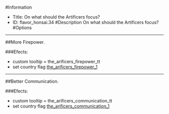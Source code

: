 #Information
 - Title: On what should the Artificers focus?
 - ID: flavor_honsai.34
#Description
On what should the Artificers focus?
#Options

___
##More Firepower.

###Efects:<ul><li>custom tooltip = the_arificers_firepower_tt</li><li>set country flag [the_arificers_firepower_1](../flags/the_arificers_firepower_1.md)</li></ul>

___
##Better Communication.

###Efects:<ul><li>custom tooltip = the_arificers_communication_tt</li><li>set country flag [the_arificers_communication_1](../flags/the_arificers_communication_1.md)</li></ul>
